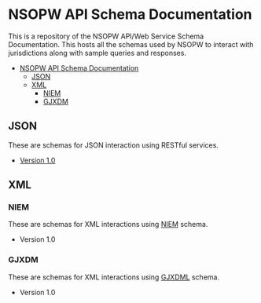 # NSOPW API Schema Documentation
This is a repository of the NSOPW API/Web Service Schema Documentation. This hosts all the schemas used by NSOPW to interact with jurisdictions along with sample queries and responses.

- [NSOPW API Schema Documentation](#nsopw-api-schema-documentation)
  - [JSON](#json)
  - [XML](#xml)
    - [NIEM](#niem)
    - [GJXDM](#gjxdm)

## JSON
These are schemas for JSON interaction using RESTful services.

- [Version 1.0](v1.0/json)

## XML

### NIEM
These are schemas for XML interactions using [NIEM](https://www.niem.gov/) schema.

- Version 1.0

### GJXDM
These are schemas for XML interactions using [GJXDML](https://bja.ojp.gov/program/it/national-initiatives/gjxdm) schema.

- Version 1.0

